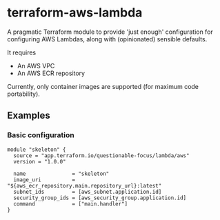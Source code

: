 # terraform-aws-lambda

A pragmatic Terraform module to provide 'just enough' configuration for configuring AWS Lambdas, along with (opinionated) sensible defaults.

It requires

- An AWS VPC
- An AWS ECR repository

Currently, only container images are supported (for maximum code portability).

## Examples

### Basic configuration

```hcl
module "skeleton" {
  source = "app.terraform.io/questionable-focus/lambda/aws"
  version = "1.0.0"

  name               = "skeleton"
  image_uri          = "${aws_ecr_repository.main.repository_url}:latest"
  subnet_ids         = [aws_subnet.application.id]
  security_group_ids = [aws_security_group.application.id]
  command            = ["main.handler"]
}
```
